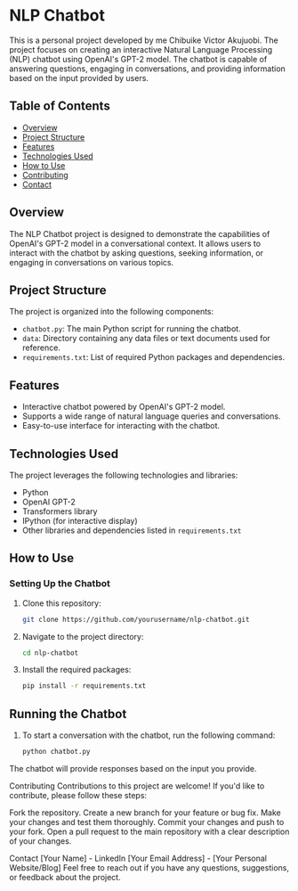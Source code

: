 # NLP Chatbot

This is a personal project developed by me Chibuike Victor Akujuobi. The project focuses on creating an interactive Natural Language Processing (NLP) chatbot using OpenAI's GPT-2 model. The chatbot is capable of answering questions, engaging in conversations, and providing information based on the input provided by users.

## Table of Contents

- [Overview](#overview)
- [Project Structure](#project-structure)
- [Features](#features)
- [Technologies Used](#technologies-used)
- [How to Use](#how-to-use)
- [Contributing](#contributing)
- [Contact](#contact)

## Overview

The NLP Chatbot project is designed to demonstrate the capabilities of OpenAI's GPT-2 model in a conversational context. It allows users to interact with the chatbot by asking questions, seeking information, or engaging in conversations on various topics.

## Project Structure

The project is organized into the following components:

- `chatbot.py`: The main Python script for running the chatbot.
- `data`: Directory containing any data files or text documents used for reference.
- `requirements.txt`: List of required Python packages and dependencies.

## Features

- Interactive chatbot powered by OpenAI's GPT-2 model.
- Supports a wide range of natural language queries and conversations.
- Easy-to-use interface for interacting with the chatbot.

## Technologies Used

The project leverages the following technologies and libraries:

- Python
- OpenAI GPT-2
- Transformers library
- IPython (for interactive display)
- Other libraries and dependencies listed in `requirements.txt`

## How to Use

### Setting Up the Chatbot

1. Clone this repository:

   ```bash
   git clone https://github.com/yourusername/nlp-chatbot.git

2. Navigate to the project directory:

   ```bash
   cd nlp-chatbot

3. Install the required packages:

      ```bash
      pip install -r requirements.txt

## Running the Chatbot
1. To start a conversation with the chatbot, run the following command:

      ```bash
      python chatbot.py

The chatbot will provide responses based on the input you provide.

Contributing
Contributions to this project are welcome! If you'd like to contribute, please follow these steps:

Fork the repository.
Create a new branch for your feature or bug fix.
Make your changes and test them thoroughly.
Commit your changes and push to your fork.
Open a pull request to the main repository with a clear description of your changes.

Contact
[Your Name] - LinkedIn
[Your Email Address] - [Your Personal Website/Blog]
Feel free to reach out if you have any questions, suggestions, or feedback about the project.

